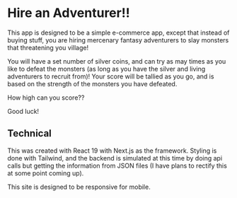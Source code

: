 # Hire an Adventurer!!

This app is designed to be a simple e-commerce app, except that instead of buying stuff, you are hiring mercenary fantasy adventurers to slay monsters that threatening you village!

You will have a set number of silver coins, and can try as may times as you like to defeat the monsters (as long as you have the silver and living adventurers to recruit from)!  Your score will be tallied as you go, and is based on the strength of the monsters you have defeated.

How high can you score??

Good luck!


## Technical

This was created with React 19 with Next.js as the framework.  Styling is done with Tailwind, and the backend is simulated at this time by doing api calls but getting the information from JSON files (I have plans to rectify this at some point coming up).

This site is designed to be responsive for mobile.

